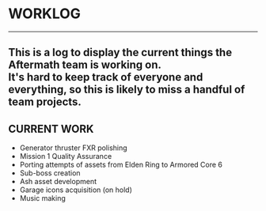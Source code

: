 # WORKLOG
---

This is a log to display the current things the Aftermath team is working on.  
It's hard to keep track of everyone and everything, so this is likely to miss a handful of team projects.  
---

## CURRENT WORK
- Generator thruster FXR polishing
- Mission 1 Quality Assurance 
- Porting attempts of assets from Elden Ring to Armored Core 6
- Sub-boss creation
- Ash asset development
- Garage icons acquisition (on hold)
- Music making
